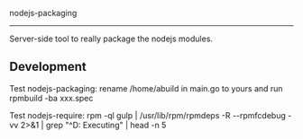 nodejs-packaging

------

Server-side tool to really package the nodejs modules.

## Development

Test nodejs-packaging: rename /home/abuild in main.go to yours and run rpmbuild -ba xxx.spec

Test nodejs-require: rpm -ql gulp | /usr/lib/rpm/rpmdeps -R --rpmfcdebug -vv 2>&1 | grep "^D: Executing" | head -n 5
